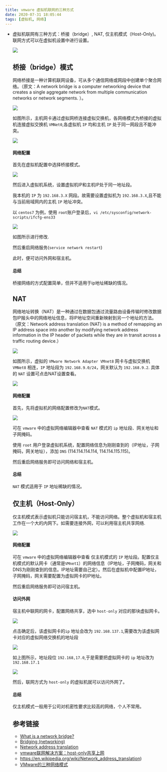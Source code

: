 ```yaml
---
title: vmware 虚拟机联网的三种方式
date: 2020-07-31 18:05:44
tags: [虚拟机, 网络]
---
```


* 虚拟机联网有三种方式：桥接（bridge）, NAT, 仅主机模式（Host-Only)。联网方式可以在虚拟机设置中进行设置。

  ![](https://raw.githubusercontent.com/KJohn2q/John-s-figure-bed/master/image/20200731170113.png)

  ## 桥接（bridge）模式

  网络桥接是一种计算机联网设备，可从多个通信网络或网段中创建单个聚合网络。（原文：A network bridge is a computer networking device that creates a single aggregate network from multiple communication networks or network segments. ）。

  ![](https://raw.githubusercontent.com/KJohn2q/John-s-figure-bed/master/image/20200731170555.png)

  如图所示，主机网卡通过虚拟网桥连接虚拟交换机，各网络模式为桥接的虚拟机连接虚拟交换机 `VMNet0`,各虚拟机  `IP` 均和主机 `IP` 处于同一网段且不能冲突。

  ![](https://raw.githubusercontent.com/KJohn2q/John-s-figure-bed/master/image/20210819162442.jpg)

  #### 网络配置

  首先在虚拟机配置中选择桥接模式。

  ![](https://raw.githubusercontent.com/KJohn2q/John-s-figure-bed/master/image/20200731170914.png)

  然后进入虚拟机系统，设置虚拟机IP和主机IP处于同一地址段。

  我本机的 `IP` 为 `192.168.3.X` 网段。故需要设置虚拟机为 `192.168.3.X`,且不能与当前局域网内的主机 `IP` 地址冲突。

  以 `centos7` 为例，使用 `root`账户登录后，`vi /etc/sysconfig/network-scripts/ifcfg-ens33`

  ![](https://raw.githubusercontent.com/KJohn2q/John-s-figure-bed/master/image/20200731173257.png)

  如图所示进行修改.

  然后重启网络服务(`service network restart`)

  此时，便可访问外网和宿主机。

  #### 总结

  桥接网络的方式配置简单，但并不适用于ip地址稀缺的情况。

  ## NAT

  网络地址转换（NAT）是一种通过在数据包通过流量路由设备传输时修改数据包IP报头中的网络地址信息，将IP地址空间重新映射到另一个地址的方法。（原文：Network address translation (NAT) is a method of remapping an IP address space into another by modifying network address information in the IP header of packets while they are in transit across a traffic routing device.）

  ![](https://raw.githubusercontent.com/KJohn2q/John-s-figure-bed/master/image/20210819165929.jpg)

  如图所示，虚拟的 `VMware Network Adapter VMnet8` 网卡与虚拟交换机 `VMNet8` 相连，`IP` 地址段为 `192.168.9.0/24`，网关默认为 `192.168.9.2`. 具体的 `NAT` 设置可点击NAT设置查看。

  ![](https://raw.githubusercontent.com/KJohn2q/John-s-figure-bed/master/image/20210819170322.png)

  #### 网络配置

  首先，先将虚拟机的网络配置修改为`NAT`模式。

  ![](https://raw.githubusercontent.com/KJohn2q/John-s-figure-bed/master/image/20200731174109.png)

  可在 `vmware` 中的虚拟网络编辑器中查看 `NAT` 模式的 `ip` 地址段、网关地址和子网掩码。

  使用 `root` 用户登录虚拟机系统，配置网络信息为刚刚查到的（IP地址，子网掩码，网关地址），添加 `DNS` (114.114.114.114, 114.114.115.115)。

  然后重启网络服务即可访问网络和宿主机。

  #### 总结

  `NAT` 模式适用于 `IP` 地址稀缺的情况。

  ## 仅主机（Host-Only）

  仅主机模式表示虚拟机只能访问宿主机，不能访问网络。整个虚拟机和宿主机工作在一个大的内网下。如需要连接外网，可以利用宿主机共享网络.

  ![](https://raw.githubusercontent.com/KJohn2q/John-s-figure-bed/master/image/20210819173636.jpg)

  #### 网络配置

  可在 `vmware` 中的虚拟网络编辑器中查看 仅主机模式的 `IP` 地址段。配置仅主机模式的默认网卡（通常是`VMnet1`）的网络信息（IP地址，子网掩码，网关和DNS为刚刚查到的信息。IP地址需要自己定）。然后在虚拟机中配置IP地址，子网掩码，网关需要配置为虚拟网卡的IP地址。


  然后重启网络服务即可访问宿主机。

  #### 访问外网

  宿主机中联网的网卡，配置网络共享，选中 `host-only` 对应的那块虚拟网卡。

  ![](https://raw.githubusercontent.com/KJohn2q/John-s-figure-bed/master/image/20210812115332.png)

  点击确定后，该虚拟网卡的`ip` 地址会改为 `192.168.137.1`,需要改为该虚拟网卡对应的虚拟网络交换机的地址段

  ![](https://raw.githubusercontent.com/KJohn2q/John-s-figure-bed/master/image/20210812115648.png)

  如上图所示，地址段位 `192.168,17.0`,于是需要把虚拟网卡的 `ip` 地址改为 `192.168.17.1`

  ![](https://raw.githubusercontent.com/KJohn2q/John-s-figure-bed/master/image/20210812115917.png)

  然后，联网方式为 `host-only` 的虚拟机就可以访问外网了。

  #### 总结

  仅主机模式一般用于公司对机密性要求比较高的网络，个人不常用。

  ## 参考链接

  * [What is a network bridge?](https://geek-university.com/ccna/what-is-a-network-bridge/)
  * [Bridging (networking)](https://en.wikipedia.org/wiki/Bridging_(networking))
  * [Network address translation](https://en.wikipedia.org/wiki/Network_address_translation)
  * [vmware联网解决方案：host-only共享上网](https://www.cnblogs.com/yihr/p/7348304.html)
  * https://en.wikipedia.org/wiki/Network_address_translation)
  * [VMware的三种网络模式](https://zhuanlan.zhihu.com/p/24758022)